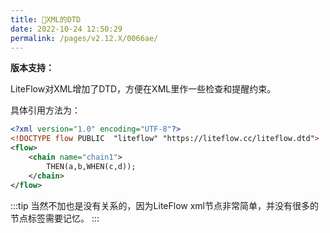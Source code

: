 ```yaml
---
title: 🧉XML的DTD
date: 2022-10-24 12:50:29
permalink: /pages/v2.12.X/0066ae/
---
```


**版本支持：**<Badge text="v2.9.1+" vertical="middle"/>

LiteFlow对XML增加了DTD，方便在XML里作一些检查和提醒约束。

具体引用方法为：

```xml {2}
<?xml version="1.0" encoding="UTF-8"?>
<!DOCTYPE flow PUBLIC  "liteflow" "https://liteflow.cc/liteflow.dtd">
<flow>
    <chain name="chain1">
        THEN(a,b,WHEN(c,d));
    </chain>
</flow>
```

:::tip
当然不加也是没有关系的，因为LiteFlow xml节点非常简单，并没有很多的节点标签需要记忆。
:::